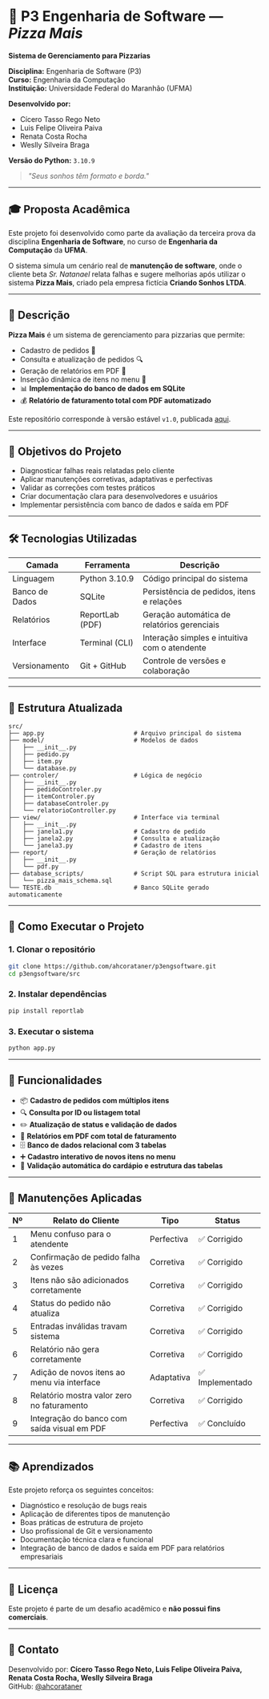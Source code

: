 # 🍕 P3 Engenharia de Software — *Pizza Mais*  
**Sistema de Gerenciamento para Pizzarias**  

**Disciplina:** Engenharia de Software (P3)  
**Curso:** Engenharia da Computação  
**Instituição:** Universidade Federal do Maranhão (UFMA)  

**Desenvolvido por:**  
- Cícero Tasso Rego Neto  
- Luis Felipe Oliveira Paiva  
- Renata Costa Rocha  
- Weslly Silveira Braga  

**Versão do Python:** `3.10.9`

> _"Seus sonhos têm formato e borda."_

---

## 🎓 Proposta Acadêmica

Este projeto foi desenvolvido como parte da avaliação da terceira prova da disciplina **Engenharia de Software**, no curso de **Engenharia da Computação** da **UFMA**.

O sistema simula um cenário real de **manutenção de software**, onde o cliente beta *Sr. Natanael* relata falhas e sugere melhorias após utilizar o sistema **Pizza Mais**, criado pela empresa fictícia **Criando Sonhos LTDA**.

---

## 📘 Descrição

**Pizza Mais** é um sistema de gerenciamento para pizzarias que permite:
- Cadastro de pedidos 🍕
- Consulta e atualização de pedidos 🔍
- Geração de relatórios em PDF 📄
- Inserção dinâmica de itens no menu 🧾
- 📊 **Implementação do banco de dados em SQLite**
- 💰 **Relatório de faturamento total com PDF automatizado**

Este repositório corresponde à versão estável `v1.0`, publicada [aqui](https://github.com/ahcorataner/p3engsoftware/releases/tag/v1.0).

---

## 🧩 Objetivos do Projeto

- Diagnosticar falhas reais relatadas pelo cliente
- Aplicar manutenções corretivas, adaptativas e perfectivas
- Validar as correções com testes práticos
- Criar documentação clara para desenvolvedores e usuários
- Implementar persistência com banco de dados e saída em PDF

---

## 🛠️ Tecnologias Utilizadas

| Camada            | Ferramenta         | Descrição                                     |
|-------------------|--------------------|-----------------------------------------------|
| Linguagem         | Python 3.10.9      | Código principal do sistema                   |
| Banco de Dados    | SQLite             | Persistência de pedidos, itens e relações     |
| Relatórios        | ReportLab (PDF)    | Geração automática de relatórios gerenciais   |
| Interface         | Terminal (CLI)     | Interação simples e intuitiva com o atendente |
| Versionamento     | Git + GitHub       | Controle de versões e colaboração             |

---

## 📁 Estrutura Atualizada

```plaintext
src/
├── app.py                         # Arquivo principal do sistema
├── model/                         # Modelos de dados
│   ├── __init__.py
│   ├── pedido.py
│   ├── item.py
│   └── database.py
├── controler/                     # Lógica de negócio
│   ├── __init__.py
│   ├── pedidoControler.py
│   ├── itemControler.py
│   ├── databaseControler.py
│   └── relatorioController.py
├── view/                          # Interface via terminal
│   ├── __init__.py
│   ├── janela1.py                 # Cadastro de pedido
│   ├── janela2.py                 # Consulta e atualização
│   └── janela3.py                 # Cadastro de itens
├── report/                        # Geração de relatórios
│   ├── __init__.py
│   └── pdf.py
├── database_scripts/              # Script SQL para estrutura inicial
│   └── pizza_mais_schema.sql
└── TESTE.db                       # Banco SQLite gerado automaticamente
```

---

## 🚀 Como Executar o Projeto

### 1. Clonar o repositório
```bash
git clone https://github.com/ahcorataner/p3engsoftware.git
cd p3engsoftware/src
```

### 2. Instalar dependências
```bash
pip install reportlab
```

### 3. Executar o sistema
```bash
python app.py
```

---

## 🧪 Funcionalidades

- 📦 **Cadastro de pedidos com múltiplos itens**
- 🔍 **Consulta por ID ou listagem total**
- ✏️ **Atualização de status e validação de dados**
- 📄 **Relatórios em PDF com total de faturamento**
- 🗄️ **Banco de dados relacional com 3 tabelas**
- ➕ **Cadastro interativo de novos itens no menu**
- 🧠 **Validação automática do cardápio e estrutura das tabelas**

---

## 🔧 Manutenções Aplicadas

| Nº | Relato do Cliente                                 | Tipo         | Status              |
|----|---------------------------------------------------|--------------|---------------------|
| 1  | Menu confuso para o atendente                     | Perfectiva   | ✅ Corrigido         |
| 2  | Confirmação de pedido falha às vezes              | Corretiva    | ✅ Corrigido         |
| 3  | Itens não são adicionados corretamente            | Corretiva    | ✅ Corrigido         |
| 4  | Status do pedido não atualiza                     | Corretiva    | ✅ Corrigido         |
| 5  | Entradas inválidas travam sistema                 | Corretiva    | ✅ Corrigido         |
| 6  | Relatório não gera corretamente                   | Corretiva    | ✅ Corrigido         |
| 7  | Adição de novos itens ao menu via interface       | Adaptativa   | ✅ Implementado      |
| 8  | Relatório mostra valor zero no faturamento        | Corretiva    | ✅ Corrigido         |
| 9  | Integração do banco com saída visual em PDF       | Perfectiva   | ✅ Concluído         |

---

## 📚 Aprendizados

Este projeto reforça os seguintes conceitos:
- Diagnóstico e resolução de bugs reais
- Aplicação de diferentes tipos de manutenção
- Boas práticas de estrutura de projeto
- Uso profissional de Git e versionamento
- Documentação técnica clara e funcional
- Integração de banco de dados e saída em PDF para relatórios empresariais

---

## 📎 Licença

Este projeto é parte de um desafio acadêmico e **não possui fins comerciais**.

---

## 🤝 Contato

Desenvolvido por: **Cícero Tasso Rego Neto, Luis Felipe Oliveira Paiva, Renata Costa Rocha, Weslly Silveira Braga**  
GitHub: [@ahcorataner](https://github.com/ahcorataner)
```
